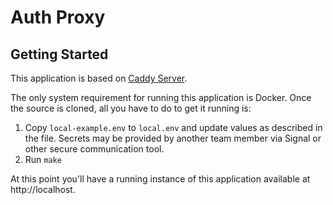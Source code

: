 # Auth Proxy

## Getting Started
This application is based on [Caddy Server](https://caddyserver.com/).

The only system requirement for running this application is Docker. Once the source is cloned, all you have to do to get
it running is:

1. Copy `local-example.env` to `local.env` and update values as described in the file. Secrets may be provided by
   another team member via Signal or other secure communication tool.
2. Run `make`

At this point you'll have a running instance of this application available at http://localhost.